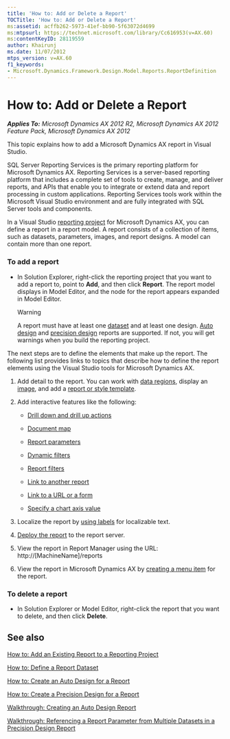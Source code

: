 ```yaml
---
title: 'How to: Add or Delete a Report'
TOCTitle: 'How to: Add or Delete a Report'
ms:assetid: acffb262-5973-41ef-bb90-5f63072d4699
ms:mtpsurl: https://technet.microsoft.com/library/Cc616953(v=AX.60)
ms:contentKeyID: 28119559
author: Khairunj
ms.date: 11/07/2012
mtps_version: v=AX.60
f1_keywords:
- Microsoft.Dynamics.Framework.Design.Model.Reports.ReportDefinition
---
```


# How to: Add or Delete a Report 


_**Applies To:** Microsoft Dynamics AX 2012 R2, Microsoft Dynamics AX 2012 Feature Pack, Microsoft Dynamics AX 2012_

This topic explains how to add a Microsoft Dynamics AX report in Visual Studio.

SQL Server Reporting Services is the primary reporting platform for Microsoft Dynamics AX. Reporting Services is a server-based reporting platform that includes a complete set of tools to create, manage, and deliver reports, and APIs that enable you to integrate or extend data and report processing in custom applications. Reporting Services tools work within the Microsoft Visual Studio environment and are fully integrated with SQL Server tools and components.

In a Visual Studio [reporting project](how-to-create-a-reporting-project.md) for Microsoft Dynamics AX, you can define a report in a report model. A report consists of a collection of items, such as datasets, parameters, images, and report designs. A model can contain more than one report.

### To add a report

  - In Solution Explorer, right-click the reporting project that you want to add a report to, point to **Add**, and then click **Report**. The report model displays in Model Editor, and the node for the report appears expanded in Model Editor.
    

    > [!WARNING]
    > <P>A report must have at least one <A href="how-to-define-a-report-dataset.md">dataset</A> and at least one design. <A href="how-to-create-an-auto-design-for-a-report.md">Auto design</A> and <A href="how-to-create-a-precision-design-for-a-report.md">precision design</A> reports are supported. If not, you will get warnings when you build the reporting project.</P>



The next steps are to define the elements that make up the report. The following list provides links to topics that describe how to define the report elements using the Visual Studio tools for Microsoft Dynamics AX.

1.  Add detail to the report. You can work with [data regions](working-with-data-regions.md), display an [image](displaying-images-in-reports.md), and add a [report or style template](using-report-layout-and-style-templates.md).

2.  Add interactive features like the following:
    
      - [Drill down and drill up actions](how-to-add-drill-down-and-drill-up-actions.md)
    
      - [Document map](how-to-display-a-document-map.md)
    
      - [Report parameters](working-with-parameters.md)
    
      - [Dynamic filters](how-to-define-a-report-with-dynamic-filters.md)
    
      - [Report filters](how-to-define-a-report-filter.md)
    
      - [Link to another report](how-to-add-a-report-drill-through-action-on-a-report.md)
    
      - [Link to a URL or a form](how-to-add-a-url-drill-through-action-on-a-report.md)
    
      - [Specify a chart axis value](how-to-specify-a-chart-axis-start-value.md)

3.  Localize the report by [using labels](how-to-use-a-label-in-a-report.md) for localizable text.

4.  [Deploy the report](how-to-deploy-reports-to-a-report-server.md) to the report server.

5.  View the report in Report Manager using the URL: http://\[MachineName\]/reports

6.  View the report in Microsoft Dynamics AX by [creating a menu item](how-to-create-a-menu-item-for-a-report.md) for the report.

### To delete a report

  - In Solution Explorer or Model Editor, right-click the report that you want to delete, and then click **Delete**.

## See also

[How to: Add an Existing Report to a Reporting Project](how-to-add-an-existing-report-to-a-reporting-project.md)

[How to: Define a Report Dataset](how-to-define-a-report-dataset.md)

[How to: Create an Auto Design for a Report](how-to-create-an-auto-design-for-a-report.md)

[How to: Create a Precision Design for a Report](how-to-create-a-precision-design-for-a-report.md)

[Walkthrough: Creating an Auto Design Report](walkthrough-creating-an-auto-design-report.md)

[Walkthrough: Referencing a Report Parameter from Multiple Datasets in a Precision Design Report](walkthrough-referencing-a-report-parameter-from-multiple-datasets-in-a-precision-design-report.md)

